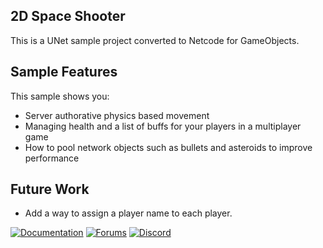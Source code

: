 ## 2D Space Shooter

This is a UNet sample project converted to Netcode for GameObjects.

## Sample Features

This sample shows you:

- Server authorative physics based movement
- Managing health and a list of buffs for your players in a multiplayer game
- How to pool network objects such as bullets and asteroids to improve performance

## Future Work
- Add a way to assign a player name to each player.

[![Documentation](https://img.shields.io/badge/Unity-bitesize--docs-57b9d3.svg?logo=unity&color=2196F3)](https://docs-multiplayer.unity3d.com/netcode/current/learn/bitesize/bitesize-introduction)
[![Forums](https://img.shields.io/badge/Unity-multiplayer--forum-57b9d3.svg?logo=unity&color=2196F3)](https://forum.unity.com/forums/multiplayer.26/)
[![Discord](https://img.shields.io/discord/449263083769036810.svg?label=discord&logo=discord&color=5865F2)](https://discord.gg/FM8SE9E)